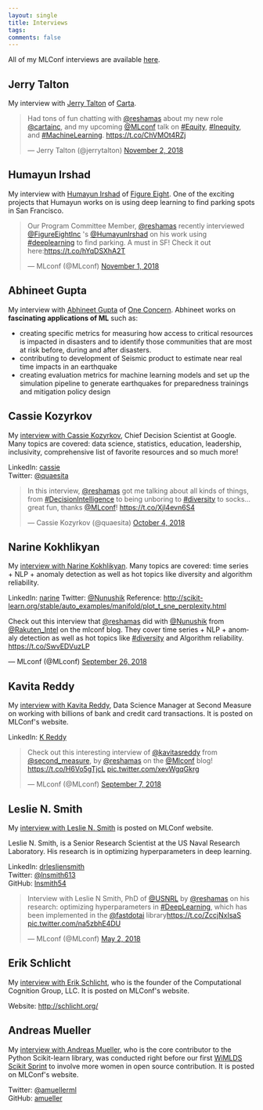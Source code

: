 ```yaml
---
layout: single
title: Interviews
tags: 
comments: false
---
```


All of my MLConf interviews are available [here](https://mlconf.com/author/reshama-shaikh/).  

## Jerry Talton
My interview with [Jerry Talton](https://mlconf.com/interview-with-jerry-talton-director-of-data-machine-learning-carta/) of [Carta](https://carta.com).   

<p>
<blockquote class="twitter-tweet" data-lang="en"><p lang="en" dir="ltr">Had tons of fun chatting with <a href="https://twitter.com/reshamas?ref_src=twsrc%5Etfw">@reshamas</a> about my new role <a href="https://twitter.com/cartainc?ref_src=twsrc%5Etfw">@cartainc</a>, and my upcoming <a href="https://twitter.com/MLconf?ref_src=twsrc%5Etfw">@MLconf</a> talk on <a href="https://twitter.com/hashtag/Equity?src=hash&amp;ref_src=twsrc%5Etfw">#Equity</a>, <a href="https://twitter.com/hashtag/Inequity?src=hash&amp;ref_src=twsrc%5Etfw">#Inequity</a>, and <a href="https://twitter.com/hashtag/MachineLearning?src=hash&amp;ref_src=twsrc%5Etfw">#MachineLearning</a>. <a href="https://t.co/ChVMOt4RZj">https://t.co/ChVMOt4RZj</a></p>&mdash; Jerry Talton (@jerrytalton) <a href="https://twitter.com/jerrytalton/status/1058468369337405440?ref_src=twsrc%5Etfw">November 2, 2018</a></blockquote>
<script async src="https://platform.twitter.com/widgets.js" charset="utf-8"></script>
</p>

## Humayun Irshad
My interview with [Humayun Irshad](https://mlconf.com/interview-with-humayun-irshad-leveraging-street-view-imagery-and-deep-learning-models-to-build-parking-augmented-maps/) of [Figure Eight](https://www.figure-eight.com).  One of the exciting projects that Humayun works on is using deep learning to find parking spots in San Francisco.

<p>
  <blockquote class="twitter-tweet" data-lang="en"><p lang="en" dir="ltr">Our Program Committee Member, <a href="https://twitter.com/reshamas?ref_src=twsrc%5Etfw">@reshamas</a> recently interviewed <a href="https://twitter.com/FigureEightInc?ref_src=twsrc%5Etfw">@FigureEightInc</a> &#39;s <a href="https://twitter.com/HumayunIrshad?ref_src=twsrc%5Etfw">@HumayunIrshad</a> on his work using <a href="https://twitter.com/hashtag/deeplearning?src=hash&amp;ref_src=twsrc%5Etfw">#deeplearning</a> to find parking. A must in SF! Check it out here:<a href="https://t.co/hYqDSXhA2T">https://t.co/hYqDSXhA2T</a></p>&mdash; MLconf (@MLconf) <a href="https://twitter.com/MLconf/status/1058092046727045120?ref_src=twsrc%5Etfw">November 1, 2018</a></blockquote>
<script async src="https://platform.twitter.com/widgets.js" charset="utf-8"></script>
</p>

## Abhineet Gupta
My interview with [Abhineet Gupta](https://mlconf.com/interview-with-abhineet-gupta-resilience-engineering-lead-at-one-concern-by-reshama-shaikh-program-committee-member/) of [One Concern](https://www.oneconcern.com).  Abhineet works on **fascinating applications of ML** such as:
- creating specific metrics for measuring how access to critical resources is impacted in disasters and to identify those communities that are most at risk before, during and after disasters.
- contributing to development of Seismic product to estimate near real time impacts in an earthquake
- creating evaluation metrics for machine learning models and set up the simulation pipeline to generate earthquakes for preparedness trainings and mitigation policy design


## Cassie Kozyrkov
My [interview with Cassie Kozyrkov](https://mlconf.com/interview-with-cassie-kozyrkov-chief-decision-scientist-at-google-by-reshama-shaikh-program-committee-member/), Chief Decision Scientist at Google.  Many topics are covered:  data science, statistics, education, leadership, inclusivity, comprehensive list of favorite resources and so much more!

LinkedIn: [cassie](https://www.linkedin.com/in/cassie-kozyrkov-9531919/)  
Twitter: [@quaesita](https://twitter.com/quaesita)

<p>
<blockquote class="twitter-tweet" data-lang="en"><p lang="en" dir="ltr">In this interview, <a href="https://twitter.com/reshamas?ref_src=twsrc%5Etfw">@reshamas</a> got me talking about all kinds of things, from <a href="https://twitter.com/hashtag/DecisionIntelligence?src=hash&amp;ref_src=twsrc%5Etfw">#DecisionIntelligence</a> to being unboring to <a href="https://twitter.com/hashtag/diversity?src=hash&amp;ref_src=twsrc%5Etfw">#diversity</a> to socks... great fun, thanks <a href="https://twitter.com/MLconf?ref_src=twsrc%5Etfw">@MLconf</a>! <a href="https://t.co/Xjl4evn6S4">https://t.co/Xjl4evn6S4</a></p>&mdash; Cassie Kozyrkov (@quaesita) <a href="https://twitter.com/quaesita/status/1047905972407214080?ref_src=twsrc%5Etfw">October 4, 2018</a></blockquote>
<script async src="https://platform.twitter.com/widgets.js" charset="utf-8"></script>
</p>

## Narine Kokhlikyan
My [interview with Narine Kokhlikyan](https://mlconf.com/interview-with-narine-kokhlikyan-machine-learning-engineer-at-slice-technologies-inc-by-reshama-shaikh-program-committee-member/).  Many topics are covered:  time series + NLP + anomaly detection as well as hot topics like diversity and algorithm reliability.

LinkedIn: [narine](https://www.linkedin.com/in/narine-kokhlikyan-88916721/)
Twitter: [@Nunushik](https://twitter.com/Nunushik)
Reference: http://scikit-learn.org/stable/auto_examples/manifold/plot_t_sne_perplexity.html

<p
<blockquote class="twitter-tweet" data-lang="en"><p lang="en" dir="ltr">Check out this interview that <a href="https://twitter.com/reshamas?ref_src=twsrc%5Etfw">@reshamas</a> did with <a href="https://twitter.com/Nunushik?ref_src=twsrc%5Etfw">@Nunushik</a> from <a href="https://twitter.com/Rakuten_Intel?ref_src=twsrc%5Etfw">@Rakuten_Intel</a> on the mlconf blog. They cover time series + NLP + anomaly detection as well as hot topics like <a href="https://twitter.com/hashtag/diversity?src=hash&amp;ref_src=twsrc%5Etfw">#diversity</a> and Algorithm reliability. <a href="https://t.co/SwvEDVuzLP">https://t.co/SwvEDVuzLP</a></p>&mdash; MLconf (@MLconf) <a href="https://twitter.com/MLconf/status/1045044245789212673?ref_src=twsrc%5Etfw">September 26, 2018</a></blockquote>
<script async src="https://platform.twitter.com/widgets.js" charset="utf-8"></script>
</p>


## Kavita Reddy
My [interview with Kavita Reddy](https://mlconf.com/interview-with-kavita-reddy-data-science-manager-at-second-measure-by-reshama-shaikh-program-committee-member/), Data Science Manager at Second Measure on working with billions of bank and credit card transactions.  It is posted on MLConf's website. 

LinkedIn:  [K Reddy](https://www.linkedin.com/in/kavita-reddy-725b3827/)

<p>
  <blockquote class="twitter-tweet" data-lang="en"><p lang="en" dir="ltr">Check out this interesting interview of <a href="https://twitter.com/kavitasreddy?ref_src=twsrc%5Etfw">@kavitasreddy</a> from <a href="https://twitter.com/second_measure?ref_src=twsrc%5Etfw">@second_measure</a>, by <a href="https://twitter.com/reshamas?ref_src=twsrc%5Etfw">@reshamas</a> on the <a href="https://twitter.com/MLconf?ref_src=twsrc%5Etfw">@Mlconf</a> blog! <a href="https://t.co/H6Vo5gTjcL">https://t.co/H6Vo5gTjcL</a> <a href="https://t.co/xevWgqGkrg">pic.twitter.com/xevWgqGkrg</a></p>&mdash; MLconf (@MLconf) <a href="https://twitter.com/MLconf/status/1038163162879545344?ref_src=twsrc%5Etfw">September 7, 2018</a></blockquote>
<script async src="https://platform.twitter.com/widgets.js" charset="utf-8"></script>
</p>


## Leslie N. Smith
My [interview with Leslie N. Smith](https://mlconf.com/interview-with-leslie-n-smith-phd-senior-research-scientist-at-the-us-naval-research-laboratory-by-reshama-shaikh-program-committee-member/) is posted on MLConf website.

Leslie N. Smith, is a Senior Research Scientist at the US Naval Research Laboratory.  His research is in optimizing hyperparameters in deep learning.  

LinkedIn:  [drlesliensmith](https://www.linkedin.com/in/drlesliensmith/)  
Twitter:  [@lnsmith613](https://twitter.com/lnsmith613)  
GitHub:  [lnsmith54](https://github.com/lnsmith54)

<p>
  <blockquote class="twitter-tweet" data-lang="en"><p lang="en" dir="ltr">Interview with Leslie N Smith, PhD of <a href="https://twitter.com/USNRL?ref_src=twsrc%5Etfw">@USNRL</a> by <a href="https://twitter.com/reshamas?ref_src=twsrc%5Etfw">@reshamas</a> on his research:  optimizing hyperparameters in <a href="https://twitter.com/hashtag/DeepLearning?src=hash&amp;ref_src=twsrc%5Etfw">#DeepLearning</a>, which has been implemented in the <a href="https://twitter.com/fastdotai?ref_src=twsrc%5Etfw">@fastdotai</a> library<a href="https://t.co/ZccjNxIsaS">https://t.co/ZccjNxIsaS</a> <a href="https://t.co/na5zbhE4DU">pic.twitter.com/na5zbhE4DU</a></p>&mdash; MLconf (@MLconf) <a href="https://twitter.com/MLconf/status/991697521029201920?ref_src=twsrc%5Etfw">May 2, 2018</a></blockquote>
<script async src="https://platform.twitter.com/widgets.js" charset="utf-8"></script>
</p>

## Erik Schlicht
My [interview with Erik Schlicht](https://mlconf.com/interview-erik-schlicht-founder-computational-cognition-group-c2-g-llc-reshama-shaikh/), who is the founder of the Computational Cognition Group, LLC.   It is posted on MLConf's website. 

Website:  http://schlicht.org/
  
## Andreas Mueller
My [interview with Andreas Mueller](https://mlconf.com/interview-andreas-muller-lecturer-columbia-university-core-contributor-scikit-learn-reshama-shaikh/), who is the core contributor to the Python Scikit-learn library, was conducted right before our first [WiMLDS Scikit Sprint](https://github.com/WiMLDS/scikit-sprint) to involve more women in open source contribution.  It is posted on MLConf's website.  

Twitter:  [@amuellerml](https://twitter.com/amuellerml)  
GitHub:  [amueller](https://github.com/amueller)

